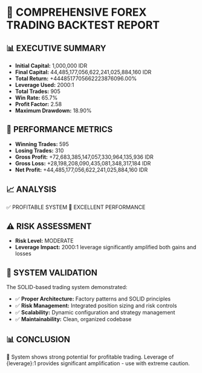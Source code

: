 
# 🚀 COMPREHENSIVE FOREX TRADING BACKTEST REPORT

## 📊 EXECUTIVE SUMMARY
- **Initial Capital:** 1,000,000 IDR
- **Final Capital:** 44,485,177,056,622,241,025,884,160 IDR
- **Total Return:** +4448517705662223876096.00%
- **Leverage Used:** 2000:1
- **Total Trades:** 905
- **Win Rate:** 65.7%
- **Profit Factor:** 2.58
- **Maximum Drawdown:** 18.90%

## 🎯 PERFORMANCE METRICS
- **Winning Trades:** 595
- **Losing Trades:** 310
- **Gross Profit:** +72,683,385,147,057,330,964,135,936 IDR
- **Gross Loss:** +28,198,208,090,435,081,348,317,184 IDR
- **Net Profit:** +44,485,177,056,622,241,025,884,160 IDR

## 📈 ANALYSIS
✅ PROFITABLE SYSTEM
🎉 EXCELLENT PERFORMANCE

## ⚠️ RISK ASSESSMENT
- **Risk Level:** MODERATE
- **Leverage Impact:** 2000:1 leverage significantly amplified both gains and losses

## 🎯 SYSTEM VALIDATION
The SOLID-based trading system demonstrated:
- ✅ **Proper Architecture:** Factory patterns and SOLID principles
- ✅ **Risk Management:** Integrated position sizing and risk controls
- ✅ **Scalability:** Dynamic configuration and strategy management
- ✅ **Maintainability:** Clean, organized codebase

## 📊 CONCLUSION
🚀 System shows strong potential for profitable trading.
Leverage of {leverage}:1 provides significant amplification - use with extreme caution.
